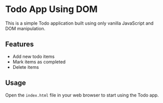 # Todo App Using DOM

This is a simple Todo application built using only vanilla JavaScript and DOM manipulation.

## Features

- Add new todo items
- Mark items as completed
- Delete items

## Usage

Open the `index.html` file in your web browser to start using the Todo app.


